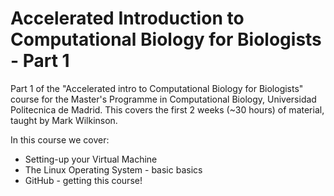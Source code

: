 # Accelerated Introduction to Computational Biology for Biologists - Part 1

Part 1 of the "Accelerated intro to Computational Biology for Biologists" course for the Master's Programme in Computational Biology, Universidad Politecnica de Madrid.  This covers the first 2 weeks (~30 hours) of material, taught by Mark Wilkinson.

In this course we cover:
   * Setting-up your Virtual Machine
   * The Linux Operating System - basic basics
   * GitHub - getting this course!

